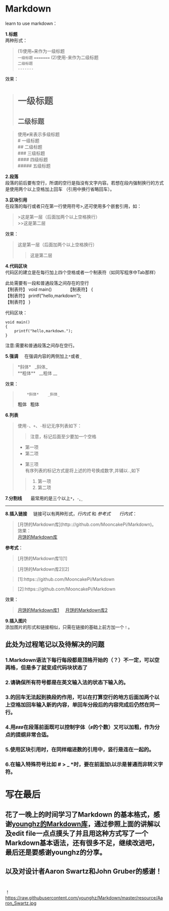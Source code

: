 # Markdown
   learn to use markdown：

**1.标题**  
两种形式：
> (1)使用`=`来作为一级标题   
> `一级标题`
> `=======`
> (2)使用-来作为二级标题  
> `二级标题`  
> `-------`  

效果：  

> 一级标题    
> ==========
> 二级标题    
> -------

>使用`#`来表示多级标题  
>\# 一级标题  
>\## 二级标题  
>\### 三级标题  
>\#### 四级标题  
>\##### 五级标题

**2.段落**  
段落的前后要有空行，所谓的空行是指没有文字内容。若想在段内强制换行的方式是使用两个以上空格加上回车  （引用中换行省略回车）。  

**3.区块引用**    
在段落的每行或者只在第一行使用符号>,还可使用多个嵌套引用，如：    
> \>这是第一层（后面加两个以上空格换行）   
> \>>这是第二层    

效果：   

>这是第一层（后面加两个以上空格换行）   
>>这是第二层

**4.代码区块**    
代码区的建立是在每行加上四个空格或者一个制表符（如同写程序中Tab那样）          
            
            
 此处需要有一段和普通段落之间存在的空行      
【制表符】 void main()            
【制表符】 {         
【制表符】     printf("hello,markdown");         
【制表符】 }         

代码区块：      
    
    void main()      
    {          
        printf("hello,markdown.");      
    }         
注意:需要和普通段落之间存在空行。          

**5.强调**     
在强调内容的两侧加上`*`或者`_`        
> \*斜体\*    \_斜体\_    
>  \*\*粗体\*\*   \_\_粗体 \_\_              

效果：    
>         *斜体*    _斜体_    
>  **粗体**   __粗体__       

                  
**6.列表**   
>使用`·`、`+`、`-`标记无序列表如下：    
>>注意，标记后面至少要加一个空格     
> + 第一项        
> + 第二项   
> - 第三项    
>有序列表的标记方式是将上述的符号换成数字,并辅以`.`,如下         
>>  1. 第一项
>>  2. 第二项    

**7.分割线**       
最常用的是三个以上`*`，`-`,`_`       
**********************************

**8.插入链接**    
链接可以有两种形式，*行内式* 和 *参考式*      
_行内式_：          
> \[月饼的Markdown库]\(http:://github.com/MooncakePi/Markdown)。              
> 效果：      
[月饼的Markdown库](http:://github.com/MooncakePi/Markdown )       

**参考式**：
> \[月饼的Markdown库1\]\[1\]                      

> \[月饼的Markdown库2\]\[2\]                      

> \[1\]:https:://github.com/MooncakePi/Markdown                 

> \[2\]:https:://github.com/MooncakePi/Markdown                                              

效果：           
> [月饼的Markdown库1][1]                       
> [月饼的Markdown库2][2]            

>[1]: https:://github.com/MooncakePi/Markdown                            
                             
>[2]: https:://github.com/MooncakePi/Markdown                               
 
 
                
**9.插入图片**           
添加图片的形式和链接相似，只需在链接的基础上前方加一个`！`。








## 此处为过程笔记以及待解决的问题

### 1.Markdown语法下每行每段都是顶格开始的（？）不一定，可以空两格，但是多了就变成代码块状态了

### 2.请确保所有符号都是在英文输入法的状态下输入的。

### 3.的回车无法起到换段的作用，可以在打算空行的地方后面加两个以上空格加回车输入新的内容，单回车分段后的内容完成后仍然在同一行。

### 4.用`###`在段落前面既可以控制字体（`#`的个数）又可以加粗，作为分点的提纲非常合适。

### 5.使用区块引用时，在同样缩进数的引用中，竖行是连在一起的。

### 6.在输入特殊符号比如 # > _ *时，要在前面加\以示是普通而非转义字符。

# 写在最后
## 花了一晚上的时间学习了Markdown 的基本格式，感谢[younghz的Markdown库](https:://github.com/younghz/Markdown "Markdown")，通过参照上面的讲解以及edit file一点点摸头了并且用这种方式写了一个Markdown基本语法，还有很多不足，继续改进吧，最后还是要感谢younghz的分享。   
## 以及对设计者Aaron Swartz和John Gruber的感谢！                 
！https://raw.githubusercontent.com/younghz/Markdown/master/resource/Aaron_Swartz.jpg
